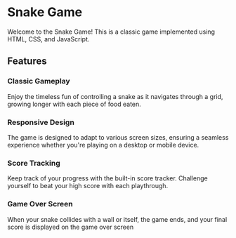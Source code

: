 # Snake Game

Welcome to the Snake Game! This is a classic game implemented using HTML, CSS, and JavaScript.

## Features

### Classic Gameplay
Enjoy the timeless fun of controlling a snake as it navigates through a grid, growing longer with each piece of food eaten.

### Responsive Design
The game is designed to adapt to various screen sizes, ensuring a seamless experience whether you're playing on a desktop or mobile device.

### Score Tracking
Keep track of your progress with the built-in score tracker. Challenge yourself to beat your high score with each playthrough.

### Game Over Screen
When your snake collides with a wall or itself, the game ends, and your final score is displayed on the game over screen
